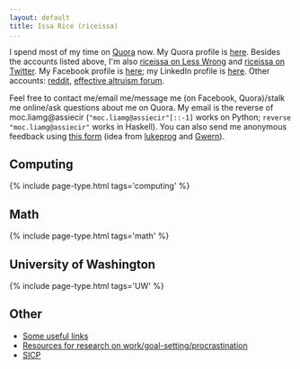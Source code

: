 ```yaml
---
layout: default
title: Issa Rice (riceissa)
...
```


I spend most of my time on [Quora](https://quora.com) now.
My Quora profile is [here](https://www.quora.com/Issa-Rice).
Besides the accounts listed above, I'm also [riceissa on Less Wrong](http://lesswrong.com/user/riceissa/overview/) and [riceissa on Twitter](https://twitter.com/riceissa).
My Facebook profile is [here](https://www.facebook.com/riceissa); my LinkedIn profile is [here](https://www.linkedin.com/profile/view?id=352995114).
Other accounts: [reddit](https://www.reddit.com/user/riceissa/), [effective altruism forum](http://ea-forum.trikeapps.com/user/riceissa/).

Feel free to contact me/email me/message me (on Facebook, Quora)/stalk me online/ask questions about me on Quora.
My email is the reverse of moc.liamg@assiecir (`"moc.liamg@assiecir"[::-1]` works on Python; `reverse "moc.liamg@assiecir"` works in Haskell).
You can also send me anonymous feedback using [this form](https://docs.google.com/forms/d/1AbwmuMIyzB5X7P4ysL71vGD4WnMxsCKsAZULLc0X7V0/viewform?usp=send_form) (idea from [lukeprog](http://lesswrong.com/lw/8bt/tell_me_what_you_think_of_me/) and [Gwern](http://www.gwern.net/About#anonymous-feedback)).

## Computing

{% include page-type.html tags='computing' %}

## Math

{% include page-type.html tags='math' %}

## University of Washington

{% include page-type.html tags='UW' %}

## Other

- [Some useful links](./links.html)
- [Resources for research on work/goal-setting/procrastination](./cogsci/work.html)
- [SICP](./learning/SICP/resources.html)

<!-- split list -->
